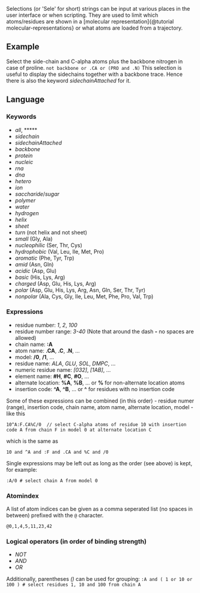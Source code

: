 
Selections (or 'Sele' for short) strings can be input at various places in the user interface or when scripting. They are used to limit which atoms/residues are shown in a [molecular representation]{@tutorial molecular-representations} or what atoms are loaded from a trajectory.


## Example

Select the side-chain and C-alpha atoms plus the backbone nitrogen in case of proline. `not backbone or .CA or (PRO and .N)` This selection is useful to display the sidechains together with a backbone trace. Hence there is also the keyword *sidechainAttached* for it.


## Language

### Keywords

*   *all*, *****
*   *sidechain*
*   *sidechainAttached*
*   *backbone*
*   *protein*
*   *nucleic*
*   *rna*
*   *dna*
*   *hetero*
*   *ion*
*   *saccharide*/*sugar*
*   *polymer*
*   *water*
*   *hydrogen*
*   *helix*
*   *sheet*
*   *turn* (not helix and not sheet)
*   *small* (Gly, Ala)
*   *nucleophilic* (Ser, Thr, Cys)
*   *hydrophobic* (Val, Leu, Ile, Met, Pro)
*   *aromatic* (Phe, Tyr, Trp)
*   *amid* (Asn, Gln)
*   *acidic* (Asp, Glu)
*   *basic* (His, Lys, Arg)
*   *charged* (Asp, Glu, His, Lys, Arg)
*   *polar* (Asp, Glu, His, Lys, Arg, Asn, Gln, Ser, Thr, Tyr)
*   *nonpolar* (Ala, Cys, Gly, Ile, Leu, Met, Phe, Pro, Val, Trp)


### Expressions

*   residue number: *1*, *2*, *100*
*   residue number range: *3-40* (Note that around the dash **-** no spaces are allowed)
*   chain name: **:A**
*   atom name: **.CA**, **.C**, **.N**, ...
*   model: **/0**, **/1**, ...
*   residue name: *ALA*, *GLU*, *SOL*, *DMPC*, ...
*   numeric residue name: *[032]*, *[1AB]*, ...
*   element name: **#H**, **#C**, **#O**, ...
*   alternate location: **%A**, **%B**, ... or **%** for non-alternate location atoms
*   insertion code: **^A**, **^B**, ... or **^** for residues with no insertion code

Some of these expressions can be combined (in this order) - residue numer (range), insertion code, chain name, atom name, alternate location, model - like this

```
10^A:F.CA%C/0  // select C-alpha atoms of residue 10 with insertion code A from chain F in model 0 at alternate location C
```

which is the same as

```
10 and ^A and :F and .CA and %C and /0
```

Single expressions may be left out as long as the order (see above) is kept, for example:

```
:A/0 # select chain A from model 0
```


### Atomindex

A list of atom indices can be given as a comma seperated list (no spaces in between) prefixed with the `@` character.

```
@0,1,4,5,11,23,42
```


### Logical operators (in order of binding strength)

*   *NOT*
*   *AND*
*   *OR*

Additionally, parentheses *()* can be used for grouping: `:A and ( 1 or 10 or 100 ) # select residues 1, 10 and 100 from chain A`

